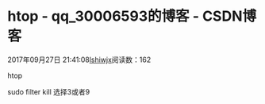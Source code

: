 # htop - qq_30006593的博客 - CSDN博客





2017年09月27日 21:41:08[lshiwjx](https://me.csdn.net/qq_30006593)阅读数：162








htop 

sudo filter kill 选择3或者9



